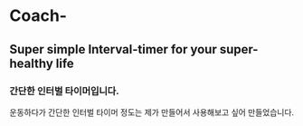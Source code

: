 # Coach- 

## Super simple Interval-timer for your super-healthy life

### 간단한 인터벌 타이머입니다.
운동하다가 간단한 인터벌 타이머 정도는 제가 만들어서 사용해보고 싶어 만들었습니다.
